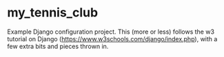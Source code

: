 # my_tennis_club

 Example Django configuration project.
 This (more or less) follows the w3 tutorial on Django (https://www.w3schools.com/django/index.php), with a few extra bits and pieces thrown in.
 
